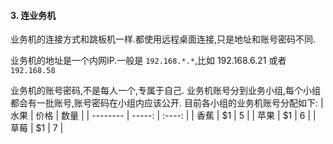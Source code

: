 
#### 3. 连业务机
业务机的连接方式和跳板机一样.都使用远程桌面连接,只是地址和账号密码不同.

业务机的地址是一个内网IP.一般是 `192.168.*.*`,比如 192.168.6.21 或者 `192.168.58`  

业务机的账号密码,不是每人一个,专属于自己.
业务机账号分到业务小组,每个小组都会有一批账号,账号密码在小组内应该公开.
目前各小组的业务机账号分配如下:
   | 水果        | 价格    |  数量  |
    | --------   | -----:   | :----: |
    | 香蕉        | $1      |   5    |
    | 苹果        | $1      |   6    |
    | 草莓        | $1      |   7    |
